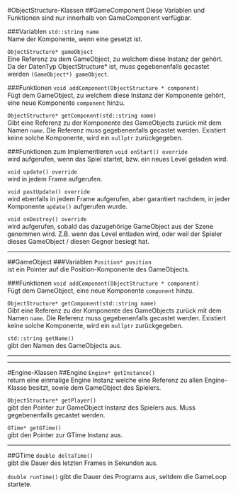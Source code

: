 #ObjectStructure-Klassen
##GameComponent
Diese Variablen und Funktionen sind nur innerhalb von GameComponent verfügbar.

###Variablen
`std::string name`  
Name der Komponente, wenn eine gesetzt ist.

`ObjectStructure* gameObject`  
Eine Referenz zu dem GameObject, zu welchem diese Instanz der gehört. Da der DatenTyp ObjectStructure* ist, muss gegebenenfalls gecastet werden `(GameObject*) gameObject`.
 
###Funktionen
`void addComponent(ObjectStructure * component)`  
Fügt dem GameObject, zu welchem diese Instanz der Komponente gehört, eine neue Komponente `component` hinzu.

`ObjectStructure* getComponent(std::string name)`  
Gibt eine Referenz zu der Komponente des GameObjects zurück mit dem Namen `name`. Die Referenz muss gegebenenfalls gecastet werden. Existiert keine solche Komponente, wird ein `nullptr` zurückgegeben.

###Funktionen zum Implementieren
`void onStart() override`  
wird aufgerufen, wenn das Spiel startet, bzw. ein neues Level geladen wird.

`void update() override`  
wird in jedem Frame aufgerufen.

`void postUpdate() override`  
wird ebenfalls in jedem Frame aufgerufen, aber garantiert nachdem, in jeder Komponente `update()` aufgerufen wurde.

`void onDestroy() override`  
wird aufgerufen, sobald das dazugehörige GameObject aus der Szene genommen wird. Z.B. wenn das Level entladen wird, oder weil der Spieler dieses GameObject / diesen Gegner besiegt hat.

---
##GameObject
###Variablen
`Position* position`  
ist ein Pointer auf die Position-Komponente des GameObjects.

###Funktionen
`void addComponent(ObjectStructure * component)`  
Fügt dem GameObject, eine neue Komponente `component` hinzu.

`ObjectStructure* getComponent(std::string name)`  
Gibt eine Referenz zu der Komponente des GameObjects zurück mit dem Namen `name`. Die Referenz muss gegebenenfalls gecastet werden. Existiert keine solche Komponente, wird ein `nullptr` zurückgegeben.

`std::string getName()`  
gibt den Namen des GameObjects aus.

---
---
#Engine-Klassen
##Engine
`Engine* getInstance()`  
return eine einmalige Engine Instanz welche eine Referenz zu allen Engine-Klasse besitzt, sowie dem GameObject des Spielers.

`ObjectStructure* getPlayer()`  
gibt den Pointer zur GameObject Instanz des Spielers aus. Muss gegebenenfalls gecastet werden.

`GTime* getGTime()`  
gibt den Pointer zur GTime Instanz aus.

---
##GTime
`double deltaTime()`  
gibt die Dauer des letzten Frames in Sekunden aus.

`double runTime()`
gibt die Dauer des Programs aus, seitdem die GameLoop startete.
